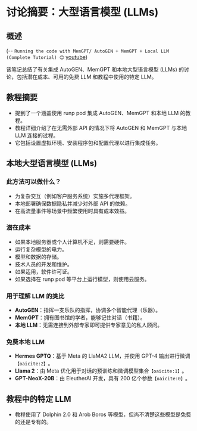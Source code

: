 # 讨论摘要：大型语言模型 (LLMs)

## 概述

(-- `Running the code with MemGPT/ AutoGEN + MemGPT + Local LLM (Complete Tutorial) 😍` [youtube](https://youtu.be/bMWXXPoDnDs?t=1346))

该笔记总结了有关集成 AutoGEN、MemGPT 和本地大型语言模型 (LLMs) 的讨论，包括潜在成本、可用的免费 LLM 和教程中使用的特定 LLM。

## 教程摘要

- 提到了一个涵盖使用 runp pod 集成 AutoGEN、MemGPT 和本地 LLM 的教程。
- 教程详细介绍了在无需外部 API 的情况下将 AutoGEN 和 MemGPT 与本地 LLM 连接的过程。
- 它包括设置虚拟环境、安装程序包和配置代理以进行集成任务。

## 本地大型语言模型 (LLMs)

### 此方法可以做什么？

- 为复杂交互（例如客户服务系统）实施多代理框架。
- 本地部署确保数据隐私并减少对外部 API 的依赖。
- 在高流量事件等场景中频繁使用时具有成本效益。

### 潜在成本

- 如果本地服务器或个人计算机不足，则需要硬件。
- 运行复杂模型的电力。
- 模型和数据的存储。
- 技术人员的开发和维护。
- 如果适用，软件许可证。
- 如果选择在 runp pod 等平台上运行模型，则使用云服务。

### 用于理解 LLM 的类比

- **AutoGEN**：指挥一支乐队的指挥，协调多个智能代理（乐器）。
- **MemGPT**：拥有图书馆的学者，能够记住对话（书籍）。
- **本地 LLM**：无需连接到外部专家即可提供专家意见的私人顾问。

### 免费本地 LLM

- **Hermes GPTQ**：基于 Meta 的 LlaMA2 LLM，并使用 GPT-4 输出进行微调&#8203;`【oaicite:2】`&#8203;。
- **Llama 2**：由 Meta 优化用于对话的预训练和微调模型集合&#8203;`【oaicite:1】`&#8203;。
- **GPT-NeoX-20B**：由 EleutherAI 开发，具有 200 亿个参数&#8203;`【oaicite:0】`&#8203;。

## 教程中的特定 LLM

- 教程使用了 Dolphin 2.0 和 Arob Boros 等模型，但尚不清楚这些模型是免费的还是专有的。